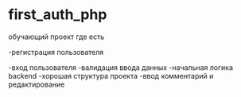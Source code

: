 ﻿# first_auth_php
обучающий проект где есть

-регистрация пользователя

-вход пользователя
-валидация ввода данных
-начальная логика backend
-хорошая структура проекта
-ввод комментарий и редактирование
